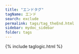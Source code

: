 ```yaml
---
title: "エンドタグ"
tagName: エンド
search: exclude
permalink: tags/tag_theEnd.html
sidebar: mydoc_sidebar
folder: tags
---
```

{% include taglogic.html %}
